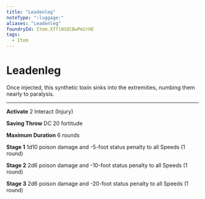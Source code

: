 ```yaml
---
title: "Leadenleg"
noteType: ":luggage:"
aliases: "Leadenleg"
foundryId: Item.XTflW1QCBwPm2rHE
tags:
  - Item
---
```


# Leadenleg

Once injected, this synthetic toxin sinks into the extremities, numbing them nearly to paralysis.

* * *

**Activate** 2 Interact (Injury)

**Saving Throw** DC 20 fortitude

**Maximum Duration** 6 rounds

**Stage 1** 1d10 poison damage and -5-foot status penalty to all Speeds (1 round)

**Stage 2** 2d6 poison damage and -10-foot status penalty to all Speeds (1 round)

**Stage 3** 2d6 poison damage and -20-foot status penalty to all Speeds (1 round)
